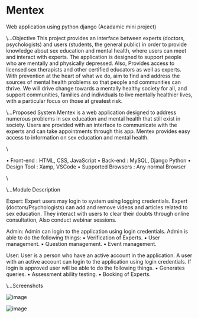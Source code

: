 # Mentex
Web application using python django (Acadamic mini project)

\\...Objective
This project provides an interface between experts (doctors, psychologists) and users (students, the general public) in order to provide knowledge about sex education and mental health,
where users can meet and interact with experts. The application is designed to support people who are mentally and physically depressed. Also,
Provides access to licensed sex therapists and other certified educators as well as experts. With prevention at the heart of what we do,
aim to find and address the sources of mental health problems so that people and communities can thrive. We will drive change towards a mentally healthy society for all,
and support communities, families and individuals to live mentally healthier lives, with a particular focus on those at greatest risk.

\\...Proposed System
Mentex is a web application designed to address numerous problems in sex education and mental health that still exist in society.
Users are provided with an interface to communicate with the experts and can take appointments through this app.
Mentex provides easy access to information on sex education and mental health.

\\

•	Front-end		            :    HTML, CSS, JavaScript
•	Back-end  		          :    MySQL, Django Python
•	Design Tool		          :    Xamp, VSCode
•	Supported Browsers 	    :    Any normal Browser

\\


\\...Module Description

Expert: 
Expert users may login to system using logging credentials. Expert (doctors/Psychologists) can add and remove videos and articles related to sex education.
They interact with users to clear their doubts through online consultation, Also conduct webinar sessions.

Admin: 
Admin can login to the application using login credentials. Admin is able to do the following things:
▪ Verification of Experts.
▪ User management.
▪ Question management.
▪ Event management.

User: 
User is a person who have an active account in the application. A user with an active account can login to the application using login credentials. 
If login is approved user will be able to do the following things.
▪ Generates queries.
▪ Assessment ability testing. 
▪ Booking of Experts.

\\...Screenshots

![image](https://user-images.githubusercontent.com/82996580/230772202-9c04eeb0-42d8-4c4d-90dc-2b6bc01448ed.png)

![image](https://user-images.githubusercontent.com/82996580/230772219-162ad2f7-1649-4b99-abb0-86e5afd26d92.png)




